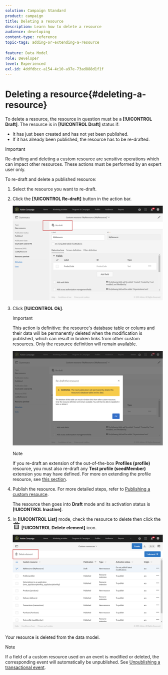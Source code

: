 ```yaml
---
solution: Campaign Standard
product: campaign
title: Deleting a resource
description: Learn how to delete a resource 
audience: developing
content-type: reference
topic-tags: adding-or-extending-a-resource

feature: Data Model
role: Developer
level: Experienced
exl-id: 4ddfdbcc-a154-4c10-a97e-73ad888d1f1f
---
```

# Deleting a resource{#deleting-a-resource}

To delete a resource, the resource in question must be a **[!UICONTROL Draft]**. The resource is in **[!UICONTROL Draft]** status if:

* It has just been created and has not yet been published.
* If it has already been published, the resource has to be re-drafted.

>[!IMPORTANT]
>
>Re-drafting and deleting a custom resource are sensitive operations which can impact other resources. These actions must be performed by an expert user only.

To re-draft and delete a published resource:

1. Select the resource you want to re-draft.
1. Click the **[!UICONTROL Re-draft]** button in the action bar.

   ![](assets/schema_extension_uc26.png)

1. Click **[!UICONTROL Ok]**.

   >[!IMPORTANT]
   >
   >This action is definitive: the resource's database table or colums and their data will be permanently deleted when the modification is published, which can result in broken links from other custom resources. Only the resource definition will remain available.

   ![](assets/schema_extension_uc27.png)

   >[!NOTE]
   >
   >If you re-draft an extension of the out-of-the-box **Profiles (profile)** resource, you must also re-draft any **Test profile (seedMember)** extension you may have defined. For more on extending the profile resource, see [this section](../../developing/using/extending-the-profile-resource-with-a-new-field.md).

1. Publish the resource. For more detailed steps, refer to [Publishing a custom resource](../../developing/using/updating-the-database-structure.md#publishing-a-custom-resource).

   The resource then goes into **Draft** mode and its activation status is **[!UICONTROL Inactive]**.

1. In **[!UICONTROL List]** mode, check the resource to delete then click the ![](assets/delete_darkgrey-24px.png) **[!UICONTROL Delete element]** icon.

   ![](assets/schema_extension_uc28.png)

Your resource is deleted from the data model.

>[!NOTE]
>
>If a field of a custom resource used on an event is modified or deleted, the corresponding event will automatically be unpublished. See [Unpublishing a transactional event](../../channels/using/publishing-transactional-event.md#unpublishing-an-event).
